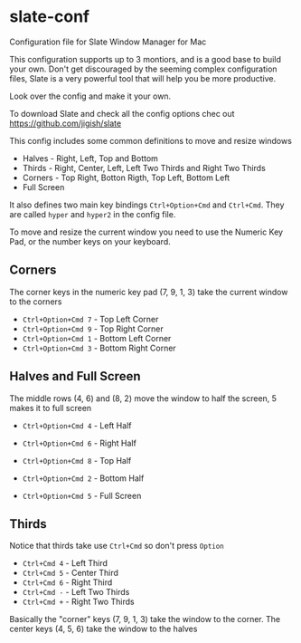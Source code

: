 # slate-conf
Configuration file for Slate Window Manager for Mac

This configuration supports up to 3 montiors, and is a good base to build your own. Don't get discouraged by the seeming complex configuration files, Slate is a very powerful tool that will help you be more productive.

Look over the config and make it your own.

To download Slate and check all the config options chec out https://github.com/jigish/slate

This config includes some common definitions to move and resize windows 

  * Halves - Right, Left, Top and Bottom
  * Thirds - Right, Center, Left, Left Two Thirds and Right Two Thirds
  * Corners - Top Right, Botton Rigth, Top Left, Bottom Left
  * Full Screen

It also defines two main key bindings `Ctrl+Option+Cmd` and `Ctrl+Cmd`. They are called `hyper` and `hyper2` in the config file.

To move and resize the current window you need to use the Numeric Key Pad, or the number keys on your keyboard.


## Corners

The corner keys in the numeric key pad (7, 9, 1, 3) take the current window to the corners

  * `Ctrl+Option+Cmd 7` - Top Left Corner
  * `Ctrl+Option+Cmd 9` - Top Right Corner
  * `Ctrl+Option+Cmd 1` - Bottom Left Corner
  * `Ctrl+Option+Cmd 3` - Bottom Right Corner
  
## Halves and Full Screen

The middle rows (4, 6) and (8, 2) move the window to half the screen, 5 makes it to full screen

  * `Ctrl+Option+Cmd 4` - Left Half
  * `Ctrl+Option+Cmd 6` - Right Half
  * `Ctrl+Option+Cmd 8` - Top Half
  * `Ctrl+Option+Cmd 2` - Bottom Half
  
  * `Ctrl+Option+Cmd 5` - Full Screen

## Thirds 

Notice that thirds take use `Ctrl+Cmd` so don't press `Option`

  * `Ctrl+Cmd 4` - Left Third
  * `Ctrl+Cmd 5` - Center Third
  * `Ctrl+Cmd 6` - Right Third
  * `Ctrl+Cmd -` - Left Two Thirds
  * `Ctrl+Cmd +` - Right Two Thirds
  
Basically the "corner" keys (7, 9, 1, 3) take the window to the corner. The center keys (4, 5, 6) take the window to the halves

